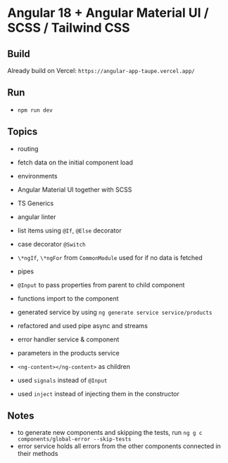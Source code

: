 # Angular 18 + Angular Material UI / SCSS / Tailwind CSS

## Build

Already build on Vercel: `https://angular-app-taupe.vercel.app/`

## Run

- `npm run dev`

## Topics

- routing
- fetch data on the initial component load
- environments
- Angular Material UI together with SCSS
- TS Generics
- angular linter
- list items using `@If`, `@Else` decorator
- case decorator `@Switch`
- `\*ngIf`, `\*ngFor` from `CommonModule` used for if no data is fetched
- pipes
- `@Input` to pass properties from parent to child component
- functions import to the component

- generated service by using `ng generate service service/products`
- refactored and used pipe async and streams
- error handler service & component
- parameters in the products service

- `<ng-content></ng-content>` as children
- used `signals` instead of `@Input`
- used `inject` instead of injecting them in the constructor

## Notes

- to generate new components and skipping the tests, run `ng g c components/global-error --skip-tests`
- error service holds all errors from the other components connected in their methods

